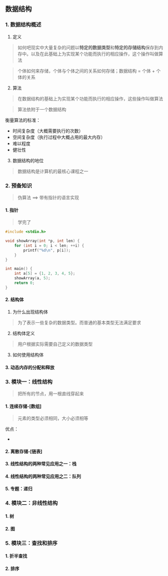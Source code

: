 ## 数据结构

### 1. 数据结构概述

1. 定义

> 如何吧现实中大量复杂的问题以**特定的数据类型**和**特定的存储结构**保存到内存中。以及在此基础上为实现某个功能而执行的相应操作，这个操作叫做算法

> 个体如何来存储，个体与个体之间的关系如何存储；数据结构 = 个体 + 个体的关系

2. 算法

> 在数据结构的基础上为实现某个功能而执行的相应操作，这些操作叫做算法

> 算法依附于一个数据结构

衡量算法的标准：

- 时间复杂度（大概需要执行的次数）
- 空间复杂度（执行过程中大概占用的最大内存）
- 难以程度
- 健壮性

3. 数据结构的地位

> 数据结构是计算机的最核心课程之一

### 2. 预备知识

> 伪算法 ==> 带有指针的语言实现

#### 1. 指针

> 学完了

```c
#include <stdio.h>

void showArray(int *p, int len) {
    for (int i = 0; i < len; ++i) {
        printf("%d\n", p[i]);
    }
}

int main() {
    int a[5] = {1, 2, 3, 4, 5};
    showArray(a, 5);
    return 0;
}
```

#### 2. 结构体

1. 为什么出现结构体

> 为了表示一些复杂的数据类型。而普通的基本类型无法满足要求

2. 结构体定义

> 用户根据实际需要自己定义的数据类型

3. 如何使用结构体



#### 3. 动态内存的分配和释放

### 3. 模块一：线性结构

> 把所有的节点，用一根直线穿起来

#### 1. 连续存储-[数组]

> 元素的类型必须相同，大小必须相等

优点：

-

#### 2. 离散存储-[链表]

#### 3. 线性结构的两种常见应用之一：栈

#### 4. 线性结构的两种常见应用之二：队列

#### 5. 专题：递归

### 4. 模块二：非线性结构

#### 1. 树

#### 2. 图

### 5. 模块三：查找和排序

#### 1. 折半查找

#### 2. 排序
